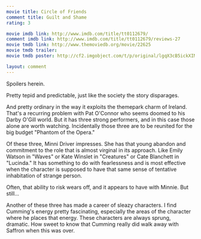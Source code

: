 ```yaml
---
movie title: Circle of Friends
comment title: Guilt and Shame
rating: 3

movie imdb link: http://www.imdb.com/title/tt0112679/
comment imdb link: http://www.imdb.com/title/tt0112679/reviews-27
movie tmdb link: http://www.themoviedb.org/movie/22625
movie tmdb trailer: 
movie tmdb poster: http://cf2.imgobject.com/t/p/original/lgqX3cB5ickXIMa2AaaiKZwv1sW.jpg

layout: comment
---
```


Spoilers herein.

Pretty tepid and predictable, just like the society the story disparages.

And pretty ordinary in the way it exploits the themepark charm of Ireland. That's a  recurring problem with Pat O'Connor who seems doomed to his Darby O'Gill world. But it  has three strong performers, and in this case those alone are worth watching.  Incidentally those three are to be reunited for the big budget "Phantom of the Opera."

Of these three, Minni Driver impresses. She has that young abandon and commitment to  the role that is almost virginal in its approach. Like Emily Watson in "Waves" or Kate  Winslet in "Creatures" or Cate Blanchett in "Lucinda." It has something to do with  fearlessness and is most effective when the character is supposed to have that same  sense of tentative inhabitation of strange person.

Often, that ability to risk wears off, and it appears to have with Minnie. But still...

Another of these three has made a career of sleazy characters. I find Cumming's energy  pretty fascinating, especially the areas of the character where he places that energy.  These characters are always sprung, dramatic. How sweet to know that Cumming really  did walk away with Saffron when this was over.